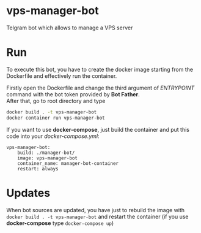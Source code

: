 # vps-manager-bot
Telgram bot which allows to manage a VPS server

# Run
To execute this bot, you have to create the docker image starting from the Dockerfile and effectively run the container.

Firstly open the Dockerfile and change the third argument of *ENTRYPOINT* command with the bot token provided by **Bot Father**.  
After that, go to root directory and type
``` bash
docker build . -t vps-manager-bot
docker container run vps-manager-bot
```

If you want to use **docker-compose**, just build the container and put this code into your *docker-compose.yml*:
```
vps-manager-bot:
    build: ./manager-bot/
    image: vps-manager-bot
    container_name: manager-bot-container
    restart: always
```

# Updates

When bot sources are updated, you have just to rebuild the image with `docker build . -t vps-manager-bot` and restart the container (if you use **docker-compose** type `docker-compose up`)
